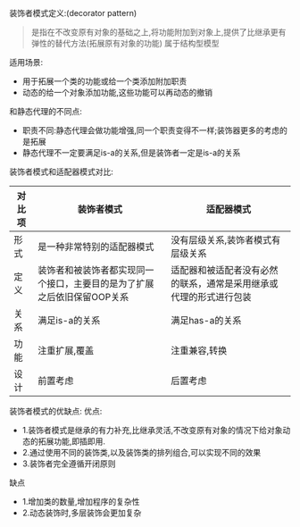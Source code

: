 装饰者模式定义:(decorator pattern)
> 是指在不改变原有对象的基础之上,将功能附加到对象上,提供了比继承更有弹性的替代方法(拓展原有对象的功能)
> 属于结构型模型

适用场景:
- 用于拓展一个类的功能或给一个类添加附加职责
- 动态的给一个对象添加功能,这些功能可以再动态的撤销

和静态代理的不同点:
- 职责不同:静态代理会做功能增强,同一个职责变得不一样;装饰器更多的考虑的是拓展
- 静态代理不一定要满足is-a的关系,但是装饰者一定是is-a的关系

装饰者模式和适配器模式对比:

| 对比项 | 装饰者模式 | 适配器模式 |
| -----| ---- | ---- |
| 形式 | 是一种非常特别的适配器模式 | 没有层级关系,装饰者模式有层级关系 |
| 定义 | 装饰者和被装饰者都实现同一个接口，主要目的是为了扩展之后依旧保留OOP关系 | 适配器和被适配者没有必然的联系，通常是采用继承或代理的形式进行包装 |
| 关系 | 满足is-a的关系 | 满足has-a的关系 |
| 功能 | 注重扩展,覆盖 | 注重兼容,转换 |
| 设计 | 前置考虑 | 后置考虑 |

装饰者模式的优缺点:
优点:
- 1.装饰者模式是继承的有力补充,比继承灵活,不改变原有对象的情况下给对象动态的拓展功能,即插即用.
- 2.通过使用不同的装饰类,以及装饰类的排列组合,可以实现不同的效果
- 3.装饰者完全遵循开闭原则

缺点
- 1.增加类的数量,增加程序的复杂性
- 2.动态装饰时,多层装饰会更加复杂
